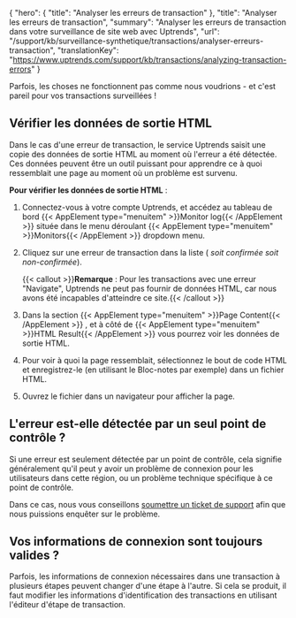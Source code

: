 {
  "hero": {
    "title": "Analyser les erreurs de transaction"
  },
  "title": "Analyser les erreurs de transaction",
  "summary": "Analyser les erreurs de transaction dans votre surveillance de site web avec Uptrends",
  "url": "/support/kb/surveillance-synthetique/transactions/analyser-erreurs-transaction",
  "translationKey": "https://www.uptrends.com/support/kb/transactions/analyzing-transaction-errors"
}

Parfois, les choses ne fonctionnent pas comme nous voudrions - et c'est pareil pour vos transactions surveillées !

## Vérifier les données de sortie HTML

Dans le cas d'une erreur de transaction, le service Uptrends saisit une copie des données de sortie HTML au moment où l'erreur a été détectée. Ces données peuvent être un outil puissant pour apprendre ce à quoi ressemblait une page au moment où un problème est survenu.

**Pour vérifier les données de sortie HTML** :

1.  Connectez-vous à votre compte Uptrends, et accédez au tableau de bord {{< AppElement type="menuitem" >}}Monitor log{{< /AppElement >}} située dans le menu déroulant {{< AppElement type="menuitem" >}}Monitors{{< /AppElement >}} dropdown menu.  

2.  Cliquez sur une erreur de transaction dans la liste ( *soit confirmée soit non-confirmée*).  
      
    {{< callout >}}**Remarque** : Pour les transactions avec une erreur "Navigate", Uptrends ne peut pas fournir de données HTML, car nous avons été incapables d'atteindre ce site.{{< /callout >}} 

3.  Dans la section {{< AppElement type="menuitem" >}}Page Content{{< /AppElement >}} , et à côté de {{< AppElement type="menuitem" >}}HTML Result{{< /AppElement >}} vous pourrez voir les données de sortie HTML.  

4.  Pour voir à quoi la page ressemblait, sélectionnez le bout de code HTML et enregistrez-le (en utilisant le Bloc-notes par exemple) dans un fichier HTML.  

5.  Ouvrez le fichier dans un navigateur pour afficher la page.

## L'erreur est-elle détectée par un seul point de contrôle ?

Si une erreur est seulement détectée par un point de contrôle, cela signifie généralement qu'il peut y avoir un problème de connexion pour les utilisateurs dans cette région, ou un problème technique spécifique à ce point de contrôle.

Dans ce cas, nous vous conseillons [soumettre un ticket de support](/contact) afin que nous puissions enquêter sur le problème.

## Vos informations de connexion sont toujours valides ?

Parfois, les informations de connexion nécessaires dans une transaction à plusieurs étapes peuvent changer d'une étape à l'autre. Si cela se produit, il faut modifier les informations d'identification des transactions en utilisant l'éditeur d'étape de transaction.
